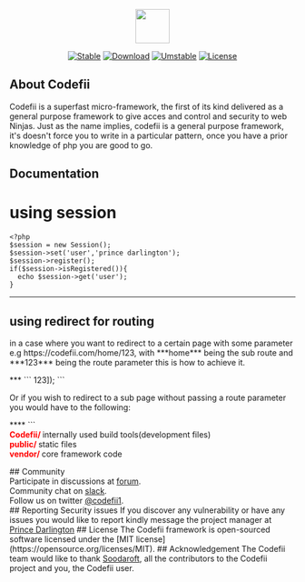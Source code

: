 <p align="center"><img src="https://codefii.com/public/images/codefii.png" width="60" height=""60"/></p>

<p align="center">
<a href="https://packagist.org/packages/codefii/codefii"><img src="https://poser.pugx.org/codefii/codefii/v/stable" alt="Stable"></a>
<a href="https://packagist.org/packages/codefii/codefii"><img src="https://poser.pugx.org/codefii/codefii/downloads" alt="Download"></a>
<a href="https://packagist.org/packages/codefii/codefii"><img src="https://poser.pugx.org/codefii/codefii/v/unstable" alt="Umstable"></a>
<a href="https://packagist.org/packages/codefii/codefii"><img src="https://poser.pugx.org/codefii/codefii/license" alt="License"></a>
</p>

## About Codefii
Codefii is a superfast micro-framework, the first of its kind delivered as a general purpose framework to give acces and control and security to web Ninjas. Just as the name implies, codefii is a general purpose framework, it's doesn't force you to write in a particular pattern, once you have a prior knowledge of php you are good to go.

## Documentation
# using session
```
<?php
$session = new Session();
$session->set('user','prince darlington');
$session->register();
if($session->isRegistered()){
  echo $session->get('user');
}
```
***
## using redirect for routing
<p> in a case where you want to redirect to a certain page with some parameter e.g https://codefii.com/home/123, with ***home***  being the
sub route and ***123*** being the route parameter this is how to achieve it.</p>
***
```
<?php
Redirect::to('home',['paramater'=>123]);
```
<p> Or if you wish to redirect to a sub page without passing a route parameter you would have to the following:<p>
****
```

<?php
Redirect::to('home');
```

***
## Directory Structure
<p>
 <br/>
 <b style="color:red;">Codefii/ </b>              internally used build tools(development files)
 <br/>
 <b style="color:red;">public/     </b>           static files
 <br/>
 <b style="color:red;">vendor/   </b>            core framework code

  </p>

## Community
<br/>
Participate in discussions at <a href="https://forum.codefii.com">forum</a>.<br/>
Community chat on <a href="https://codefii.slack.com">slack</a>.<br/>
Follow us on twitter <a href="https://twitter.com/codefii1">@codefii1</a>.<br/>

## Reporting Security issues
If you discover any vulnerability or have any issues you would like to report kindly message the project manager at <a href="mailto:ekeminyd@gmail.com">Prince Darlington</a>

## License
The Codefii  framework is open-sourced software licensed under the [MIT license](https://opensource.org/licenses/MIT).
## Acknowledgement
The Codefii team would like to thank <a href="http://soodarsoft.com">Soodaroft</a>,
all the contributors to the Codefii project and you, the Codefii user.
